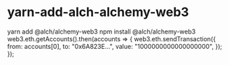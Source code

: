 # yarn-add-alch-alchemy-web3
yarn add @alch/alchemy-web3
npm install @alch/alchemy-web3
web3.eth.getAccounts().then(accounts => {
  web3.eth.sendTransaction({
    from: accounts[0],
    to: "0x6A823E…",
    value: "1000000000000000000",
  });
});
